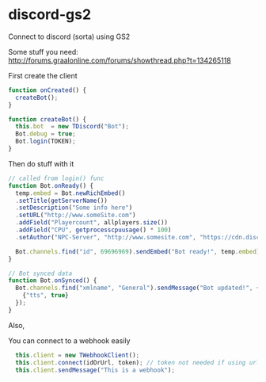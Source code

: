 # discord-gs2
Connect to discord (sorta) using GS2

Some stuff you need:
http://forums.graalonline.com/forums/showthread.php?t=134265118

 First create the client

```js
function onCreated() {
  createBot();
}

function createBot() {
  this.bot  = new TDiscord("Bot");
  Bot.debug = true;
  Bot.login(TOKEN);
}
```

 Then do stuff with it

```js
// called from login() func
function Bot.onReady() {
  temp.embed = Bot.newRichEmbed()
  .setTitle(getServerName())
  .setDescription("Some info here")
  .setURL("http://www.someSite.com")
  .addField("Playercount", allplayers.size())
  .addField("CPU", getprocesscpuusage() * 100)
  .setAuthor("NPC-Server", "http://www.somesite.com", "https://cdn.discordapp.com/embed/avatars/0.png");

  Bot.channels.find("id", 69696969).sendEmbed("Bot ready!", temp.embed);
}

// Bot synced data
function Bot.onSynced() {
  Bot.channels.find("xmlname", "General").sendMessage("Bot updated!", {
    {"tts", true}
  });
}
```

Also,

You can connect to a webhook easily

```js
  this.client = new TWebhookClient();
  this.client.connect(idOrUrl, token); // token not needed if using url
  this.client.sendMessage("This is a webhook");
```

